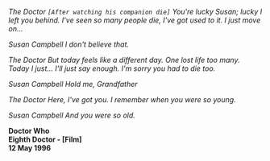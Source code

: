 _The Doctor_ _`[After watching his companion die]` You're lucky Susan; lucky I left you behind. I've seen so many people die, I've got used to it. I just move on..._

_Susan Campbell_ _I don't believe that._

_The Doctor_ _But today feels like a different day. One lost life too many. Today I just... I'll just say enough. I'm sorry you had to die too._

_Susan Campbell_ _Hold me, Grandfather_

_The Doctor_ _Here, I've got you. I remember when you were so young._

_Susan Campbell_ _And you were so old._

**Doctor Who  
Eighth Doctor - [Film]  
12 May 1996**